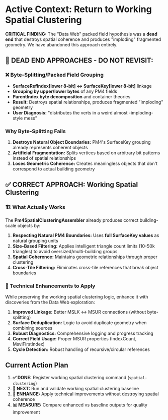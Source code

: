 # Active Context: Return to Working Spatial Clustering

**CRITICAL FINDING:** The "Data Web" packed field hypothesis was a **dead end** that destroys spatial coherence and produces "imploding" fragmented geometry. We have abandoned this approach entirely.

## 🚫 **DEAD END APPROACHES - DO NOT REVISIT:**

### ❌ Byte-Splitting/Packed Field Grouping
- **SurfaceRefIndex[lower 8-bit] ↔ SurfaceKey[lower 8-bit]** linkage
- **Grouping by upper/lower bytes** of any PM4 fields
- **ParentIndex byte decomposition** and container theories
- **Result:** Destroys spatial relationships, produces fragmented "imploding" geometry
- **User Diagnosis:** "distributes the verts in a weird almost -imploding- style mess"

### Why Byte-Splitting Fails
1. **Destroys Natural Object Boundaries:** PM4's SurfaceKey grouping already represents coherent objects
2. **Artificial Fragmentation:** Splits vertices based on arbitrary bit patterns instead of spatial relationships
3. **Loses Geometric Coherence:** Creates meaningless objects that don't correspond to actual building geometry

## ✅ **CORRECT APPROACH: Working Spatial Clustering**

### 🏗️ What Actually Works
The **Pm4SpatialClusteringAssembler** already produces correct building-scale objects by:

1. **Respecting Natural PM4 Boundaries:** Uses **full SurfaceKey values** as natural grouping units
2. **Size-Based Filtering:** Applies intelligent triangle count limits (10-50k triangles) to avoid oversized/multi-building groups
3. **Spatial Coherence:** Maintains geometric relationships through proper clustering
4. **Cross-Tile Filtering:** Eliminates cross-tile references that break object boundaries

### 🔧 Technical Enhancements to Apply
While preserving the working spatial clustering logic, enhance it with discoveries from the Data Web exploration:

1. **Improved Linkage:** Better MSLK ↔ MSUR connections (without byte-splitting)
2. **Surface Deduplication:** Logic to avoid duplicate geometry when combining sources
3. **Robust Diagnostics:** Comprehensive logging and progress tracking
4. **Correct Field Usage:** Proper MSUR properties (IndexCount, MsviFirstIndex)
5. **Cycle Detection:** Robust handling of recursive/circular references

## Current Action Plan
1. **✅ DONE:** Register working spatial clustering command (`spatial-clustering`)
2. **🎯 NEXT:** Run and validate working spatial clustering baseline
3. **🔧 ENHANCE:** Apply technical improvements without destroying spatial coherence
4. **📊 MEASURE:** Compare enhanced vs baseline outputs for quality improvement
